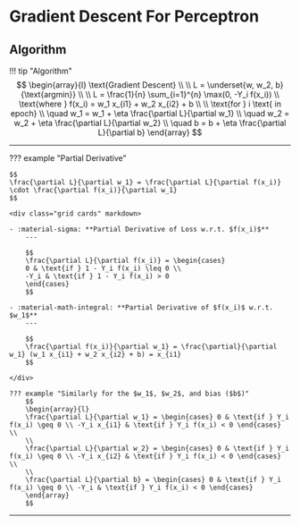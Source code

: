 # Gradient Descent For Perceptron

## Algorithm  
!!! tip "Algorithm"
    $$
    \begin{array}{l}
    \text{Gradient Descent} \\
    \\
    L = \underset{w, w_2, b}{\text{argmin}} \\
    \\
    L = \frac{1}{n} \sum_{i=1}^{n} \max(0, -Y_i f(x_i)) \\
    \text{where } f(x_i) = w_1 x_{i1} + w_2 x_{i2} + b \\
    \\
    \text{for } i \text{ in epoch} \\
    \quad w_1 = w_1 + \eta \frac{\partial L}{\partial w_1} \\
    \quad w_2 = w_2 + \eta \frac{\partial L}{\partial w_2} \\
    \quad b = b + \eta \frac{\partial L}{\partial b}
    \end{array}
    $$

---

??? example "Partial Derivative"

    $$
    \frac{\partial L}{\partial w_1} = \frac{\partial L}{\partial f(x_i)} \cdot \frac{\partial f(x_i)}{\partial w_1}
    $$

    <div class="grid cards" markdown>

    - :material-sigma: **Partial Derivative of Loss w.r.t. $f(x_i)$**
        ---

        $$
        \frac{\partial L}{\partial f(x_i)} = \begin{cases}
        0 & \text{if } 1 - Y_i f(x_i) \leq 0 \\
        -Y_i & \text{if } 1 - Y_i f(x_i) > 0
        \end{cases}
        $$

    - :material-math-integral: **Partial Derivative of $f(x_i)$ w.r.t. $w_1$**
        ---

        $$
        \frac{\partial f(x_i)}{\partial w_1} = \frac{\partial}{\partial w_1} (w_1 x_{i1} + w_2 x_{i2} + b) = x_{i1}
        $$

    </div>

    ??? example "Similarly for the $w_1$, $w_2$, and bias ($b$)"
        $$
        \begin{array}{l}
        \frac{\partial L}{\partial w_1} = \begin{cases} 0 & \text{if } Y_i f(x_i) \geq 0 \\ -Y_i x_{i1} & \text{if } Y_i f(x_i) < 0 \end{cases} \\
        \\
        \frac{\partial L}{\partial w_2} = \begin{cases} 0 & \text{if } Y_i f(x_i) \geq 0 \\ -Y_i x_{i2} & \text{if } Y_i f(x_i) < 0 \end{cases} \\
        \\
        \frac{\partial L}{\partial b} = \begin{cases} 0 & \text{if } Y_i f(x_i) \geq 0 \\ -Y_i & \text{if } Y_i f(x_i) < 0 \end{cases}
        \end{array}
        $$

---